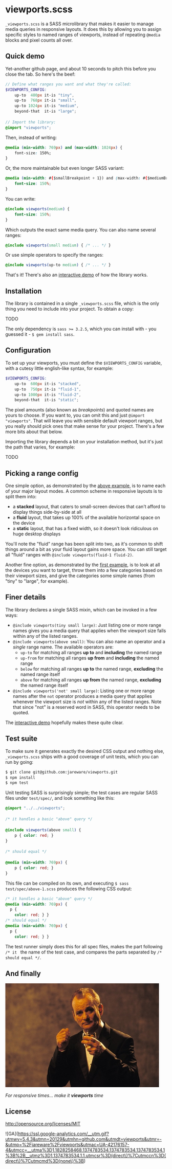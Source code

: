 # viewports.scss

`_viewports.scss` is a SASS microlibrary that makes it easier to manage media queries in responsive layouts.  It does this by allowing you to assign specific styles to named ranges of viewports, instead of repeating `@media` blocks and pixel counts all over.

## Quick demo

Yet-another github page, and about 10 seconds to pitch this before you close the tab.  So here's the beef:

```scss
// Define what ranges you want and what they're called:
$VIEWPORTS_CONFIG:
    up-to  480px it-is "tiny",
    up-to  768px it-is "small",
    up-to 1024px it-is "medium",
    beyond-that  it-is "large";

// Import the library:
@import "viewports";
```
Then, instead of writing:
```css
@media (min-width: 769px) and (max-width: 1024px) {
    font-size: 150%;
}
```
Or, the more maintainable but even longer SASS variant:
```css
@media (min-width: #{$smallBreakpoint + 1}) and (max-width: #{$mediumBreakpoint}) {
    font-size: 150%;
}
```
You can write:
```scss
@include viewports(medium) {
    font-size: 150%;
}
```
Which outputs the exact same media query.  You can also name several ranges:
```scss
@include viewports(small medium) { /* ... */ }
```
Or use simple operators to specify the ranges:
```scss
@include viewports(up-to medium) { /* ... */ }
```
That's it!  There's also an [interactive demo](http://jrw.fi/viewports/) of how the library works.

## Installation

The library is contained in a single `_viewports.scss` file, which is the only thing you need to include into your project.  To obtain a copy:

TODO

The only dependency is `sass >= 3.2.5`, which you can install with - you guessed it - `$ gem install sass`.

## Configuration

To set up your viewports, you must define the `$VIEWPORTS_CONFIG` variable, with a cutesy little english-like syntax, for example:
```scss
$VIEWPORTS_CONFIG:
    up-to  600px it-is "stacked",
    up-to  750px it-is "fluid-1",
    up-to 1000px it-is "fluid-2",
    beyond-that  it-is "static";
```
The pixel amounts (also known as *breakpoints*) and quoted names are yours to choose.  If you want to, you can omit this and just `@import "viewports"`.  That will leave you with sensible default viewport ranges, but you really should pick ones that make sense for your project.  There's a few more bits about that below.

Importing the library depends a bit on your installation method, but it's just the path that varies, for example:

TODO

## Picking a range config

One simple option, as demonstrated by the [above example](#configuration), is to name each of your major layout modes.  A common scheme in responsive layouts is to split them into:

  * a **stacked** layout, that caters to small-screen devices that can't afford to display things side-by-side at all
  * a **fluid** layout, that takes up 100% of the available horizontal space on the device
  * a **static** layout, that has a fixed width, so it doesn't look ridiculous on huge desktop displays

You'll note the "fluid" range has been split into two, as it's common to shift things around a bit as your fluid layout gains more space.  You can still target all "fluid" ranges with `@include viewports(fluid-1 fluid-2)`.

Another fine option, as demonstrated by the [first example](#quick-demo), is to look at all the devices you want to target, throw them into a few categories based on their viewport sizes, and give the categories some simple names (from "tiny" to "large", for example).

## Finer details

The library declares a single SASS mixin, which can be invoked in a few ways:

 * `@include viewports(tiny small large)`: Just listing one or more range names gives you a media query that applies when the viewport size falls within any of the listed ranges.
 * `@include viewports(above small)`: You can also name an operator and a *single* range name.  The available operators are:
   * `up-to` for matching all ranges **up to** and **including** the named range
   * `up-from` for matching all ranges **up from** and **including** the named range
   * `below` for matching all ranges **up to** the named range, **excluding** the named range itself
   * `above` for matching all ranges **up from** the named range, **excluding** the named range itself
 * `@include viewports('not' small large)`: Listing one or more range names after the `not` operator produces a media query that applies whenever the viewport size is *not* within any of the listed ranges.  Note that since "not" is a reserved word in SASS, this operator needs to be quoted.

The [interactive demo](http://jrw.fi/viewports/) hopefully makes these quite clear.

## Test suite

To make sure it generates exactly the desired CSS output and nothing else, `_viewports.scss` ships with a good coverage of unit tests, which you can run by going:
```bash
$ git clone git@github.com:jareware/viewports.git
$ npm install
$ npm test
```
Unit testing SASS is surprisingly simple; the test cases are regular SASS files under `test/spec/`, and look something like this:
```scss
@import "../../viewports";

/* it handles a basic "above" query */

@include viewports(above small) {
    p { color: red; }
}

/* should equal */

@media (min-width: 769px) {
    p { color: red; }
}
```
This file can be compiled on its own, and executing `$ sass test/spec/above-1.scss` produces the following CSS output:
```css
/* it handles a basic "above" query */
@media (min-width: 769px) {
  p {
    color: red; } }
/* should equal */
@media (min-width: 769px) {
  p {
    color: red; } }
```
The test runner simply does this for all spec files, makes the part following `/* it ` the name of the test case, and compares the parts separated by `/* should equal */`.

## And finally

![bill](bill.jpg)

*For responsive times... make it __viewports__ time*

## License

http://opensource.org/licenses/MIT

![GA](https://ssl.google-analytics.com/__utm.gif?utmwv=5.4.3&utmn=20129&utmhn=github.com&utmdt=viewports&utmr=-&utmp=%2Fjareware%2Fviewports&utmac=UA-42176157-4&utmcc=__utma%3D1.1828258468.1374783534.1374783534.1374783534.1%3B%2B__utmz%3D1.1374783534.1.1.utmcsr%3D(direct\)%7Cutmccn%3D(direct\)%7Cutmcmd%3D(none\)%3B)
